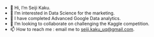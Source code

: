 - 👋 Hi, I’m Seiji Kaku.
- 👀 I’m interested in Data Science for the marketing.
- 🌱 I have completed Advanced Google Data analytics.
- 💞️ I’m looking to collaborate on challenging the Kaggle competition.
- 📫 How to reach me : email me to seiji.kaku_uq@gmail.com.

<!---
kakuseiji/kakuseiji is a ✨ special ✨ repository because its `README.md` (this file) appears on your GitHub profile.
You can click the Preview link to take a look at your changes.
--->
